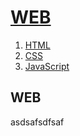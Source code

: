 <!doctype html>
<html>
<head>
  <title>WEB1</title>
  <meta charset="utf-8">
</head>
<body>
  <h1><a href="index-1.html">WEB</a></h1>
  <ol>
    <li><a href="1.html">HTML</a></li>
    <li><a href="2.html">CSS</a></li>
    <li><a href="3.html">JavaScript</a></li>
  </ol>
<h2>WEB</h2>
<p>asdsafsdfsaf</p>
</body>
</html>
